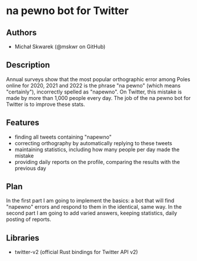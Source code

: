 # na pewno bot for Twitter

## Authors
- Michał Skwarek (@mskwr on GitHub)

## Description
Annual surveys show that the most popular orthographic error among Poles online for 2020, 2021 and 2022 is the phrase "na pewno" (which means "certainly"), incorrectly spelled as "napewno". On Twitter, this mistake is made by more than 1,000 people every day. The job of the na pewno bot for Twitter is to improve these stats.

## Features
- finding all tweets containing "napewno"
- correcting orthography by automatically replying to these tweets
- maintaining statistics, including how many people per day made the mistake
- providing daily reports on the profile, comparing the results with the previous day

## Plan
In the first part I am going to implement the basics: a bot that will find "napewno" errors and respond to them in the identical, same way. In the second part I am going to add varied answers, keeping statistics, daily posting of reports.

## Libraries
- twitter-v2 (official Rust bindings for Twitter API v2)
